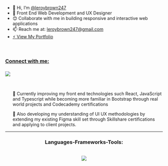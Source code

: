 <ul>
<li>👋 Hi, I’m <a href="https://github.com/leroybrown247">@leroybrown247</a></li>
<li>👀 Front End Web Development and UX Designer</li>
<li>😊 Collaborate with me in building responsive and interactive web applications</li>
<li>📫 Reach me at: <a href="mailto:leroybrown247@gmail.com">leroybrown247@gmail.com</a></li>
<li><a href=https://leroy-brown.myportfolio.com/home>⚡ View My Portfolio</li>
</ul>
<br/>
<div>
<h3>Connect with me:<h3>
  <a href="https://www.linkedin.com/in/leroybrown247/" target="_blank">
    <img src="https://img.shields.io/badge/LinkedIn-0077B5?style=for-the-badge&logo=linkedin&logoColor=white" target="_blank" />
  </a>
</div>
<br/>

<div>
 <ul>
 <p>🌱 Currently improving my front end technologies such React, JavaScript and Typescript while becoming more familiar in Bootstrap through real world projects and Codecademy certifications</p>
<p>🔭 Also developing my understanding of UI UX methodologies by extending my existing Figma skill set through Skillshare certifications and applying to client projects.</p>
 </ul>
 
 <hr>
 
<h3 align="center">Languages-Frameworks-Tools:</h3>
<br/>
<div align="center">
    <img src="https://skillicons.dev/icons?i=react,javascript,typescript,html,css,vscode,figma,github,nodejs,mysql,jest,git,express,sass"/>
</div>
